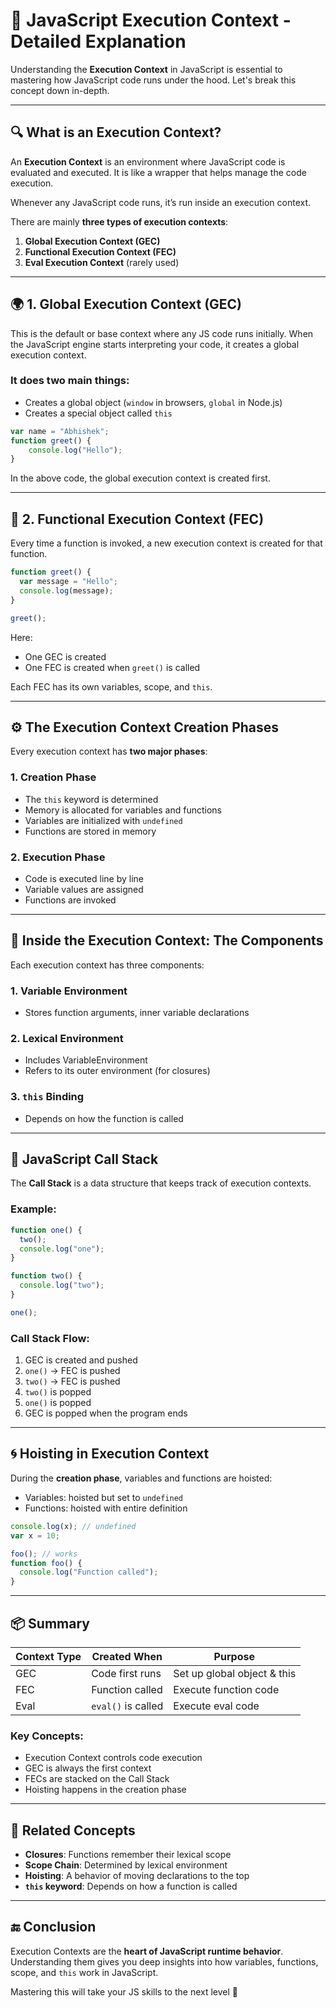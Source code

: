 # 📘 JavaScript Execution Context - Detailed Explanation

Understanding the **Execution Context** in JavaScript is essential to mastering how JavaScript code runs under the hood. Let's break this concept down in-depth.

---

## 🔍 What is an Execution Context?

An **Execution Context** is an environment where JavaScript code is evaluated and executed. It is like a wrapper that helps manage the code execution.

Whenever any JavaScript code runs, it’s run inside an execution context.

There are mainly **three types of execution contexts**:

1. **Global Execution Context (GEC)**
2. **Functional Execution Context (FEC)**
3. **Eval Execution Context** (rarely used)

---

## 🌍 1. Global Execution Context (GEC)

This is the default or base context where any JS code runs initially. When the JavaScript engine starts interpreting your code, it creates a global execution context.

### It does two main things:

* Creates a global object (`window` in browsers, `global` in Node.js)
* Creates a special object called `this`

```js
var name = "Abhishek";
function greet() {
    console.log("Hello");
}
```

In the above code, the global execution context is created first.

---

## 🧠 2. Functional Execution Context (FEC)

Every time a function is invoked, a new execution context is created for that function.

```js
function greet() {
  var message = "Hello";
  console.log(message);
}

greet();
```

Here:

* One GEC is created
* One FEC is created when `greet()` is called

Each FEC has its own variables, scope, and `this`.

---

## ⚙️ The Execution Context Creation Phases

Every execution context has **two major phases**:

### 1. Creation Phase

* The `this` keyword is determined
* Memory is allocated for variables and functions
* Variables are initialized with `undefined`
* Functions are stored in memory

### 2. Execution Phase

* Code is executed line by line
* Variable values are assigned
* Functions are invoked

---

## 🧱 Inside the Execution Context: The Components

Each execution context has three components:

### 1. **Variable Environment**

* Stores function arguments, inner variable declarations

### 2. **Lexical Environment**

* Includes VariableEnvironment
* Refers to its outer environment (for closures)

### 3. **`this` Binding**

* Depends on how the function is called

---

## 🧮 JavaScript Call Stack

The **Call Stack** is a data structure that keeps track of execution contexts.

### Example:

```js
function one() {
  two();
  console.log("one");
}

function two() {
  console.log("two");
}

one();
```

### Call Stack Flow:

1. GEC is created and pushed
2. `one()` → FEC is pushed
3. `two()` → FEC is pushed
4. `two()` is popped
5. `one()` is popped
6. GEC is popped when the program ends

---

## 🌀 Hoisting in Execution Context

During the **creation phase**, variables and functions are hoisted:

* Variables: hoisted but set to `undefined`
* Functions: hoisted with entire definition

```js
console.log(x); // undefined
var x = 10;

foo(); // works
function foo() {
  console.log("Function called");
}
```

---

## 📦 Summary

| Context Type | Created When       | Purpose                     |
| ------------ | ------------------ | --------------------------- |
| GEC          | Code first runs    | Set up global object & this |
| FEC          | Function called    | Execute function code       |
| Eval         | `eval()` is called | Execute eval code           |

### Key Concepts:

* Execution Context controls code execution
* GEC is always the first context
* FECs are stacked on the Call Stack
* Hoisting happens in the creation phase

---

## 🔁 Related Concepts

* **Closures**: Functions remember their lexical scope
* **Scope Chain**: Determined by lexical environment
* **Hoisting**: A behavior of moving declarations to the top
* **`this` keyword**: Depends on how a function is called

---

## 🔚 Conclusion

Execution Contexts are the **heart of JavaScript runtime behavior**. Understanding them gives you deep insights into how variables, functions, scope, and `this` work in JavaScript.

Mastering this will take your JS skills to the next level 🚀
